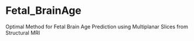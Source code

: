 # Fetal_BrainAge
Optimal Method for Fetal Brain Age Prediction  using Multiplanar Slices from Structural MRI
